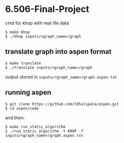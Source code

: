 # 6.506-Final-Project
cmd for khop with real life data
```
$ make khop
$ ./khop inputs/<graph_name>/graph
```

## translate graph into aspen format
```
$ make translate
$ ./translate inputs/<graph_name>/graph
```
output stored in `inputs/<graph_name>/graph.aspen.txt`

## running aspen
```
$ git clone https://github.com/ldhulipala/aspen.git
$ cd aspen/code
```
and then:
```
$ make run_static_algorithm
$ ./run_static_algorithm -t KHOP -f inputs/<graph_name>/graph.aspen.txt
```
